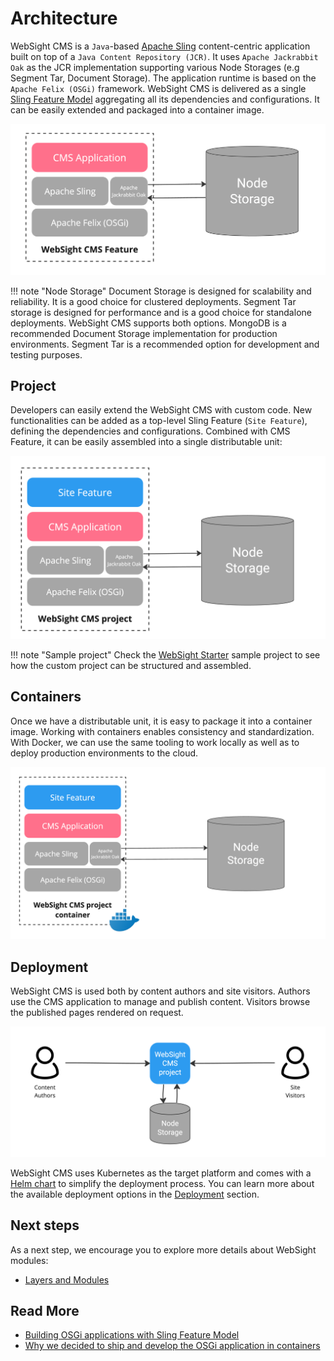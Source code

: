 # Architecture
WebSight CMS is a `Java`-based [Apache Sling](https://sling.apache.org/) content-centric application built on top of a `Java Content Repository (JCR)`. It uses `Apache Jackrabbit Oak` as the JCR implementation supporting various Node Storages (e.g Segment Tar, Document Storage). The application runtime is based on the `Apache Felix (OSGi)` framework. WebSight CMS is delivered as a single [Sling Feature Model](https://sling.apache.org/documentation/development/feature-model.html) aggregating all its dependencies and configurations. It can be easily extended and packaged into a container image.

![WebSight CMS with Node Storage](websight-cms.png)

!!! note "Node Storage"
    Document Storage is designed for scalability and reliability. It is a good choice for clustered deployments. Segment Tar storage is designed for performance and is a good choice for standalone deployments. WebSight CMS supports both options. MongoDB is a recommended Document Storage implementation for production environments. Segment Tar is a recommended option for development and testing purposes.

## Project
Developers can easily extend the WebSight CMS with custom code. New functionalities can be added as a top-level Sling Feature (`Site Feature`), defining the dependencies and configurations. Combined with CMS Feature, it can be easily assembled into a single distributable unit:

![WebSight CMS project](websight-cms-project.png)

!!! note "Sample project"
    Check the [WebSight Starter](https://github.com/websight-io/starter) sample project to see how the custom project can be structured and assembled.

## Containers
Once we have a distributable unit, it is easy to package it into a container image. Working with containers enables consistency and standardization. With Docker, we can use the same tooling to work locally as well as to deploy production environments to the cloud.

![WebSight CMS project container](websight-cms-project-container.png)

## Deployment
WebSight CMS is used both by content authors and site visitors. Authors use the CMS application to manage and publish content. Visitors browse the published pages rendered on request.

![WebSight CMS deployment](websight-cms-deployment.png)

WebSight CMS uses Kubernetes as the target platform and comes with a [Helm chart](https://github.com/websight-io/charts) to simplify the deployment process. You can learn more about the available deployment options in the [Deployment](../deployment/) section.

## Next steps

As a next step, we encourage you to explore more details about WebSight modules:

- [Layers and Modules](./layers-and-modules/)

## Read More

- [Building OSGi applications with Sling Feature Model](https://www.websight.io/blog/2022/building-osgi-applications-with-sling-feature-model.html)
- [Why we decided to ship and develop the OSGi application in containers](https://www.websight.io/blog/2022/why-we-decided-to-ship-and-develop-the-osgi-application-in-containers.html)
